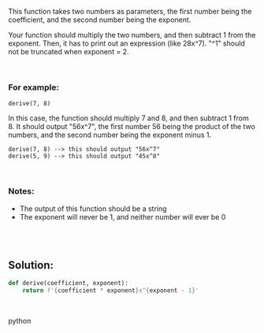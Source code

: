 This function takes two numbers as parameters, the first number being the coefficient, and the second number being the exponent.

Your function should multiply the two numbers, and then subtract 1 from the exponent. Then, it has to print out an expression (like 28x^7). "^1" should not be truncated when exponent = 2.

<br>

### For example:

```
derive(7, 8)
```

In this case, the function should multiply 7 and 8, and then subtract 1 from 8. It should output "56x^7", the first number 56 being the product of the two numbers, and the second number being the exponent minus 1.

```
derive(7, 8) --> this should output "56x^7" 
derive(5, 9) --> this should output "45x^8" 
```
<br>

### Notes:

- The output of this function should be a string
- The exponent will never be 1, and neither number will ever be 0


<br><br>

## Solution:
```py
def derive(coefficient, exponent): 
    return f'{coefficient * exponent}x^{exponent - 1}'
```


<br>


<tag>python</tag>